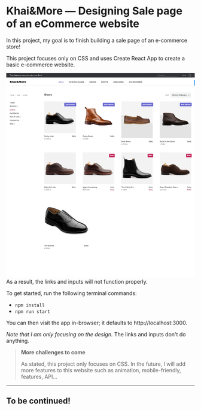 # Khai&More — Designing Sale page of an eCommerce website

In this project, my goal is to finish building a sale page of an e-commerce store!

This project focuses only on CSS and uses Create React App to create a basic e-commerce website.



![Close-up screenshot of the website](./public/Web_capture.jpeg)
As a result, the links and inputs will not function properly.

To get started, run the following terminal commands:

- `npm install`
- `npm run start`

You can then visit the app in-browser; it defaults to http://localhost:3000.

_Note that I am only focusing on the design._ The links and inputs don't do anything.

> **More challenges to come**
>
> As stated, this project only focuses on CSS. In the future, I will add more features
> to this website such as animation, mobile-friendly, features, API...



---


## To be continued!


